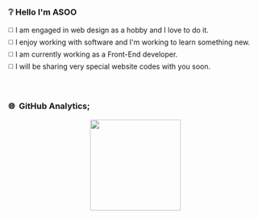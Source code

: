 ### ❔ Hello I'm ASOO 

◻️ I am engaged in web design as a hobby and I love to do it.<br/>
◻️ I enjoy working with software and I'm working to learn something new.<br/>
◻️ I am currently working as a Front-End developer.<br/>
◻️ I will be sharing very special website codes with you soon.<br/>

<br/>

### 🌐 &nbsp;GitHub Analytics;

<p align="center">
<a href="https://github.com/ASOOjs">
  <img height="180em" src="https://github-readme-stats-eight-theta.vercel.app/api?username=ASOOjs&show_icons=true&theme=algolia&include_all_commits=true&count_private=true"/></a>
</p>

<br/>

